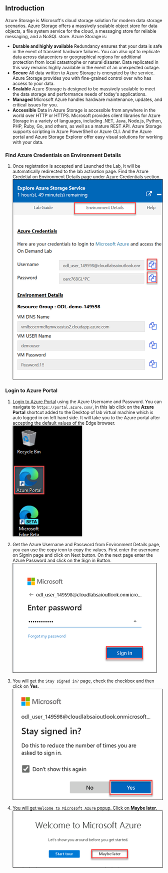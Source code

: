 ## Introduction

Azure Storage is Microsoft's cloud storage solution for modern data storage scenarios. Azure Storage offers a massively scalable object store for data objects, a file system service for the cloud, a messaging store for reliable messaging, and a NoSQL store. Azure Storage is:

* **Durable and highly available** Redundancy ensures that your data is safe in the event of transient hardware failures. You can also opt to replicate data across datacenters or geographical regions for additional protection from local catastrophe or natural disaster. Data replicated in this way remains highly available in the event of an unexpected outage.
* **Secure** All data written to Azure Storage is encrypted by the service. Azure Storage provides you with fine-grained control over who has access to your data.
* **Scalable** Azure Storage is designed to be massively scalable to meet the data storage and performance needs of today's applications.
* **Managed** Microsoft Azure handles hardware maintenance, updates, and critical issues for you.
* **Accessible** Data in Azure Storage is accessible from anywhere in the world over HTTP or HTTPS. Microsoft provides client libraries for Azure Storage in a variety of languages, including .NET, Java, Node.js, Python, PHP, Ruby, Go, and others, as well as a mature REST API. Azure Storage supports scripting in Azure PowerShell or Azure CLI. And the Azure portal and Azure Storage Explorer offer easy visual solutions for working with your data.

### Find Azure Credentials on Environment Details

1. Once registration is accepted and Launched the Lab, It will be automatically redirected to the lab activation page. Find the Azure Credetial on Environment Details page under Azure Credentials section.
  ![Environment Details](./Images/environmentdetails.png)
  
### Login to Azure Portal

1. [Login to Azure Portal](https://portal.azure.com/) using the Azure Username and Password. You can navigate to ```https://portal.azure.com/```, in this lab click on the **Azure Portal** shortcut added to the Desktop of lab virtual machine which is auto logged in on left hand side. It will take you to the Azure portal after accepting the default values of the Edge browser. 
  ![Environment Details](./Images/launchazureportal.png)
  
1. Get the Azure Username and Password from Environment Details page, you can use the copy icon to copy the values. First enter the username on Signin page and click on Next button. On the next page enter the Azure Password and click on the Sign in Button.
 ![signin](./Images/signin.png)
 
1. You will get the ```Stay signed in?``` page, check the checkbox and then click on **Yes**.
 ![signindialupbox](./Images/dialupbox.png)
 
1. You will get ```Welcome to Microsoft Azure``` popup. Click on **Maybe later**.
 ![Environment Details](./Images/azurewelcomepage.png)
